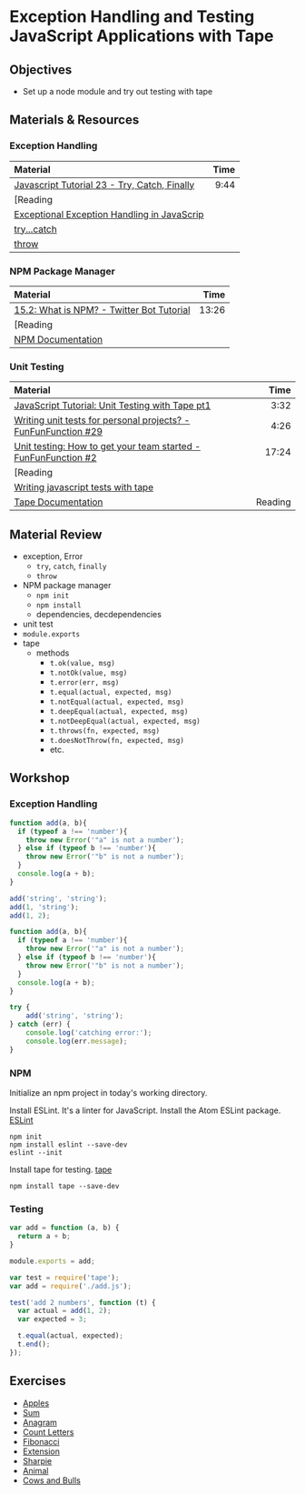 # Exception Handling and Testing JavaScript Applications with Tape

## Objectives
 - Set up a node module and try out testing with tape

## Materials & Resources

### Exception Handling

Material | Time |
|:---------|-----:|
| [Javascript Tutorial 23 - Try, Catch, Finally](https://www.youtube.com/watch?v=Vv1CLj4vLjE&t=35s) | 9:44 |
| [Reading |  |
| [Exceptional Exception Handling in JavaScrip](https://www.sitepoint.com/exceptional-exception-handling-in-javascript/) |  |
| [try...catch](https://developer.mozilla.org/hu/docs/Web/JavaScript/Reference/Statements/try...catch) |  |
| [throw](https://developer.mozilla.org/en-US/docs/Web/JavaScript/Reference/Statements/throw) |  |


### NPM Package Manager

Material | Time |
|:---------|-----:|
| [15.2: What is NPM? - Twitter Bot Tutorial](https://www.youtube.com/watch?v=s70-Vsud9Vk) | 13:26 |
| [Reading |  |
| [NPM Documentation](https://docs.npmjs.com/) |  |

### Unit Testing

| Material | Time |
|:---------|-----:|
| [JavaScript Tutorial: Unit Testing with Tape pt1](https://www.youtube.com/watch?v=5JXx0QrYUXo) | 3:32 |
| [Writing unit tests for personal projects? - FunFunFunction #29](https://www.youtube.com/watch?v=ib2Pt9_zciA) | 4:26 |
| [Unit testing: How to get your team started - FunFunFunction #2](https://www.youtube.com/watch?v=TWBDa5dqrl8&t=297s) | 17:24 |
| [Reading |  |
| [Writing javascript tests with tape](http://www.catonmat.net/blog/writing-javascript-tests-with-tape/) |  |
| [Tape Documentation](https://github.com/substack/tape) | Reading |

## Material Review
- exception, Error
  - `try`, `catch`, `finally`
  - `throw`
- NPM package manager
  - `npm init`
  - `npm install`
  - dependencies, decdependencies
- unit test
- `module.exports`
- tape
  - methods
    - `t.ok(value, msg)`
    - `t.notOk(value, msg)`
    - `t.error(err, msg)`
    - `t.equal(actual, expected, msg)`
    - `t.notEqual(actual, expected, msg)`
    - `t.deepEqual(actual, expected, msg)`
    - `t.notDeepEqual(actual, expected, msg)`
    - `t.throws(fn, expected, msg)`
    - `t.doesNotThrow(fn, expected, msg)`
    - etc.

## Workshop

### Exception Handling

```javascript
function add(a, b){
  if (typeof a !== 'number'){
    throw new Error('"a" is not a number');
  } else if (typeof b !== 'number'){
    throw new Error('"b" is not a number');
  }
  console.log(a + b);
}

add('string', 'string');
add(1, 'string');
add(1, 2);
```
```javascript
function add(a, b){
  if (typeof a !== 'number'){
    throw new Error('"a" is not a number');
  } else if (typeof b !== 'number'){
    throw new Error('"b" is not a number');
  }
  console.log(a + b);
}

try {
	add('string', 'string');
} catch (err) {
	console.log('catching error:');
	console.log(err.message);
}
```

### NPM

Initialize an npm project in today's working directory.

Install ESLint. It's a linter for JavaScript. Install the Atom ESLint package.
[ESLint](http://eslint.org/)

```
npm init
npm install eslint --save-dev
eslint --init
```

Install tape for testing.
[tape](https://github.com/substack/tape)

```
npm install tape --save-dev
```

### Testing

```javascript
var add = function (a, b) {
  return a + b;
}

module.exports = add;
```
```javascript
var test = require('tape');
var add = require('./add.js');

test('add 2 numbers', function (t) {
  var actual = add(1, 2);
  var expected = 3;

  t.equal(actual, expected);
  t.end();
});
```

## Exercises
- [Apples](apples/java.md)
- [Sum](sum/java.md)
- [Anagram](anagram/anagram.md)
- [Count Letters](count-letters/count-letters.md)
- [Fibonacci](fibonacci/fibonacci.md)
- [Extension](extension/java.md)
- [Sharpie](sharpie/java.md)
- [Animal](animal/animal.md)
- [Cows and Bulls](cows-and-bulls/cows-and-bulls.md)
